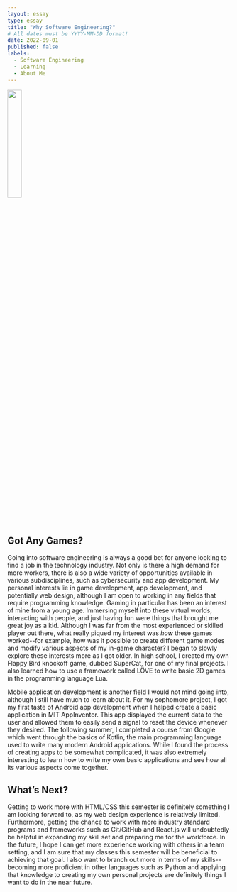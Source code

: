 ```yaml
---
layout: essay
type: essay
title: "Why Software Engineering?"
# All dates must be YYYY-MM-DD format!
date: 2022-09-01
published: false
labels:
  - Software Engineering
  - Learning
  - About Me
---
```


<img width="25%" class="rounded float-start pe-4" src="../img/gaming1.jpg">

## Got Any Games?
Going into software engineering is always a good bet for anyone looking to find a job in the technology industry. Not only is there a high demand for more workers, there is also a wide variety of opportunities available in various subdisciplines, such as cybersecurity and app development. My personal interests lie in game development, app development, and potentially web design, although I am open to working in any fields that require programming knowledge. Gaming in particular has been an interest of mine from a young age. Immersing myself into these virtual worlds, interacting with people, and just having fun were things that brought me great joy as a kid. Although I was far from the most experienced or skilled player out there, what really piqued my interest was *how* these games worked--for example, how was it possible to create different game modes and modify various aspects of my in-game character? I began to slowly explore these interests more as I got older. In high school, I created my own Flappy Bird knockoff game, dubbed SuperCat, for one of my final projects. I also learned how to use a framework called LÖVE to write basic 2D games in the programming language Lua.

Mobile application development is another field I would not mind going into, although I still have much to learn about it. For my sophomore project, I got my first taste of Android app development when I helped create a basic application in MIT AppInventor. This app displayed the current data to the user and allowed them to easily send a signal to reset the device whenever they desired. The following summer, I completed a course from Google which went through the basics of Kotlin, the main programming language used to write many modern Android applications. While I found the process of creating apps to be somewhat complicated, it was also extremely interesting to learn how to write my own basic applications and see how all its various aspects come together. 

## What’s Next?
Getting to work more with HTML/CSS this semester is definitely something I am looking forward to, as my web design experience is relatively limited. Furthermore, getting the chance to work with more industry standard programs and frameworks such as Git/GitHub and React.js will undoubtedly be helpful in expanding my skill set and preparing me for the workforce. In the future, I hope I can get more experience working with others in a team setting, and I am sure that my classes this semester will be beneficial to achieving that goal. I also want to branch out more in terms of my skills--becoming more proficient in other languages such as Python and applying that knowledge to creating my own personal projects are definitely things I want to do in the near future. 
